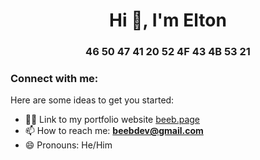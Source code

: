 <h1 align="center">Hi 👋, I'm Elton</h1>
<h3 align="center">46 50 47 41 20 52 4F 43 4B 53 21</h3>

<h3 align="left">Connect with me:</h3>
<p align="left">
</p>

Here are some ideas to get you started:

- 👨‍💻 Link to my portfolio website [beeb.page](https://beeb.page)
- 📫 How to reach me: **beebdev@gmail.com**
- 😄 Pronouns: He/Him
